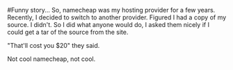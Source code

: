 #Funny story...
So, namecheap was my hosting provider for a few years. Recently, I decided to switch to another provider. Figured I had a copy of my source. I didn't. So I did what anyone would do, I asked them nicely if I could get a tar of the source from the site. 

"That'll cost you $20" they said.

Not cool namecheap, not cool.
